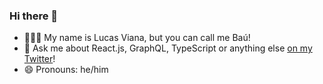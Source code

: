 ### Hi there 👋

- 👨🏻‍💻 My name is Lucas Viana, but you can call me Baú!
- 💬 Ask me about React.js, GraphQL, TypeScript or anything else [on my Twitter](https://twitter.com/mechamobau)!
- 😄 Pronouns: he/him
<!--
**mechamobau/mechamobau** is a ✨ _special_ ✨ repository because its `README.md` (this file) appears on your GitHub profile.

Here are some ideas to get you started:

- 🔭 I’m currently working on ...
- 🌱 I’m currently learning ...
- 👯 I’m looking to collaborate on ...
- 🤔 I’m looking for help with ...
- 💬 Ask me about ...
- 📫 How to reach me: ...
- 😄 Pronouns: ...
- ⚡ Fun fact: ...
-->
